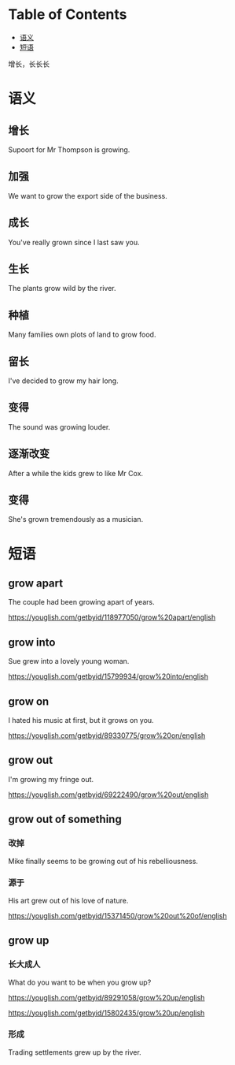 
# Table of Contents

-   [语义](#orgce13b6e)
-   [短语](#org14d70e8)

增长，长长长


<a id="orgce13b6e"></a>

# 语义


## 增长

Supoort for Mr Thompson is growing.


## 加强

We want to grow the export side of the business.


## 成长

You've really grown since I last saw you.


## 生长

The plants grow wild by the river.


## 种植

Many families own plots of land to grow food.


## 留长

I've decided to grow my hair long.


## 变得

The sound was growing louder.


## 逐渐改变

After a while the kids grew to like Mr Cox.


## 变得

She's grown tremendously as a musician.


<a id="org14d70e8"></a>

# 短语


## grow apart

The couple had been growing apart of years.

<https://youglish.com/getbyid/118977050/grow%20apart/english>


## grow into

Sue grew into a lovely young woman.

<https://youglish.com/getbyid/15799934/grow%20into/english>


## grow on

I hated his music at first, but it grows on you.

<https://youglish.com/getbyid/89330775/grow%20on/english>


## grow out

I'm growing my fringe out.

<https://youglish.com/getbyid/69222490/grow%20out/english>


## grow out of something


### 改掉

Mike finally seems to be growing out of his rebelliousness.


### 源于

His art grew out of his love of nature.

<https://youglish.com/getbyid/15371450/grow%20out%20of/english>


## grow up


### 长大成人

What do you want to be when you grow up?

<https://youglish.com/getbyid/89291058/grow%20up/english>

<https://youglish.com/getbyid/15802435/grow%20up/english>


### 形成

Trading settlements grew up by the river.

